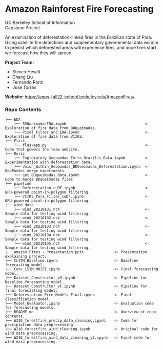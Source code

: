 # Amazon Rainforest Fire Forecasting

UC Berkeley School of Information<br>
Capstone Project<br>

<p>An examination of deforestation-linked fires in the Brazilian state of Pará. Using satellite fire detections and supplementary governmental data we aim to predict which deforested areas will experience fires, and once fires start we forecast how they will spread.</p>

<section><b>Project Team:</b>
<ul><li>Steven Hewitt</li>
<li>Chang Liu</li>
<li>Fernando Roriz</li>
<li>Jose Torres</li></ul></section>

<b>Website:</b> https://apps-fall22.ischool.berkeley.edu/AmazonFires/ <br>

### Repo Contents
    ├── EDA
        ├── BDQueimadasEDA.ipynb                                    <- Exploration of fire data from BDQueimadas.
        └── Pixel_Filter_and_EDA.ipynb                              <- Exploration of fire data from VIIRS.
    ├── Flask
        └── flaskapp.py                                             <- Code that powers the team website.
    ├── Roriz
        ├── Exploratory_Geopandas_Terra_Brasilis_Data.ipynb         <- Experimentation with deforestation data.
        ├── Union_Within_Geopandas_BDQueimadas_Deforestation.ipynb  <- GeoPandas merge experiments.
        └── get_BDqueimadas_data.ipynb                              <- Code to merge BDqueimadas files.
    ├── pipeline
        ├── Deforestation_cuDF.ipynb                                <- GPU-powered point-in-polygon filtering.
        └── VIIRS_Para_Filter_cuDF.ipynb                            <- GPU-powered point-in-polygon filtering.
    ├── wind_data
        ├── wind_20210101.nc4                                       <- Sample data for testing wind filtering.
        ├── wind_20210102.nc4                                       <- Sample data for testing wind filtering.
        ├── wind_20210103.nc4                                       <- Sample data for testing wind filtering.
        ├── wind_20210104.nc4                                       <- Sample data for testing wind filtering.
        └── wind_20210105.nc4                                       <- Sample data for testing wind filtering.
    ├── Amazon Fires - Presentation.pptx              <- Presentation explaining project.
    ├── CLSTM_Baseline.ipynb                          <- Baseline forecasting model.
    ├── Conv_LSTM_MNIST.ipynb                         <- Final forecasting model.
    ├── Dataset_Constructor_v3.ipynb                  <- Pipeline for baseline forecasting model.
    ├── Dataset_Constructor_vF.ipynb                  <- Pipeline for final forecasting model.
    ├── Deforestation_Fire_Models_Final.ipynb         <- Final classification model.
    ├── Model_Evaluator.ipynb                         <- Evaluation code for forecasting models.
    ├── README.md                                     <- Overview of repo contents.
    ├── W210_forestfire_precip_data_cleaning.ipynb    <- Code for precipiation data preprocessing.
    ├── W210_forestfire_wind_cleaning.ipynb           <- Original code for wind data preprocessing.
    └── W210_forestfire_wind_data_cleaning_v2.ipynb   <- Final code for wind data preprocessing.

